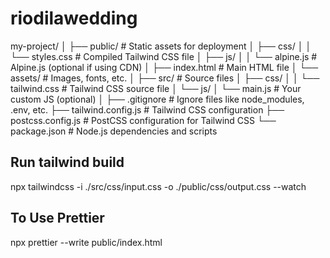 # riodilawedding

my-project/
│
├── public/                     # Static assets for deployment
│   ├── css/
│   │   └── styles.css          # Compiled Tailwind CSS file
│   ├── js/
│   │   └── alpine.js           # Alpine.js (optional if using CDN)
│   ├── index.html              # Main HTML file
│   └── assets/                 # Images, fonts, etc.
│
├── src/                        # Source files
│   ├── css/
│   │   └── tailwind.css        # Tailwind CSS source file
│   └── js/
│       └── main.js             # Your custom JS (optional)
│
├── .gitignore                  # Ignore files like node_modules, .env, etc.
├── tailwind.config.js          # Tailwind CSS configuration
├── postcss.config.js           # PostCSS configuration for Tailwind CSS
└── package.json                # Node.js dependencies and scripts

## Run tailwind build
npx tailwindcss -i ./src/css/input.css -o ./public/css/output.css --watch

## To Use Prettier
npx prettier --write public/index.html
